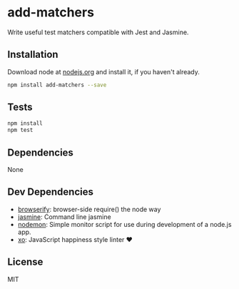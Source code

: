 # add-matchers

Write useful test matchers compatible with Jest and Jasmine.

## Installation

Download node at [nodejs.org](http://nodejs.org) and install it, if you haven't
already.

```sh
npm install add-matchers --save
```

## Tests

```sh
npm install
npm test
```

## Dependencies

None

## Dev Dependencies

- [browserify](https://github.com/substack/node-browserify): browser-side
  require() the node way
- [jasmine](https://github.com/jasmine/jasmine-npm): Command line jasmine
- [nodemon](https://github.com/remy/nodemon): Simple monitor script for use
  during development of a node.js app.
- [xo](https://github.com/sindresorhus/xo): JavaScript happiness style linter ❤️

## License

MIT
